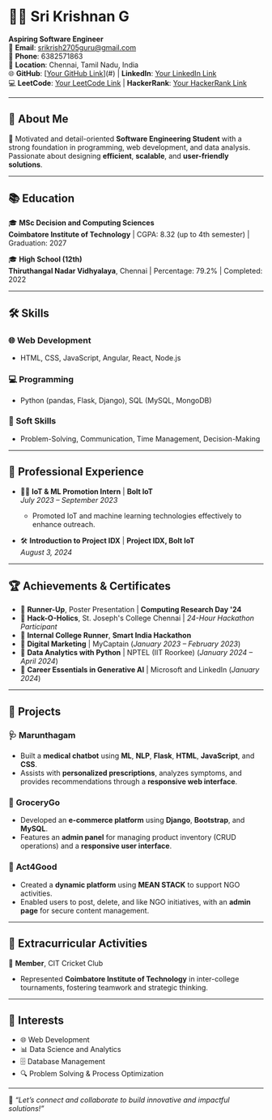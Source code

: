 # 👨‍💻 Sri Krishnan G  
**Aspiring Software Engineer**  
📧 **Email**: [srikrish2705guru@gmail.com](mailto:srikrish2705guru@gmail.com)  
📱 **Phone**: 6382571863  
📍 **Location**: Chennai, Tamil Nadu, India  
🌐 **GitHub**: [[Your GitHub Link]((https://github.com/Sri-Krishnan007))](#) | **LinkedIn**: [Your LinkedIn Link](#)  
💻 **LeetCode**: [Your LeetCode Link](#) | **HackerRank**: [Your HackerRank Link](#)  

---

## 🎯 **About Me**  
🚀 Motivated and detail-oriented **Software Engineering Student** with a strong foundation in programming, web development, and data analysis. Passionate about designing **efficient**, **scalable**, and **user-friendly solutions**.  

---

## 📚 **Education**  
🎓 **MSc Decision and Computing Sciences**  
**Coimbatore Institute of Technology** | CGPA: 8.32 (up to 4th semester) | Graduation: 2027  

🎓 **High School (12th)**  
**Thiruthangal Nadar Vidhyalaya**, Chennai | Percentage: 79.2% | Completed: 2022  

---

## 🛠️ **Skills**  
### 🌐 Web Development  
- HTML, CSS, JavaScript, Angular, React, Node.js  

### 💻 Programming  
- Python (pandas, Flask, Django), SQL (MySQL, MongoDB)  

### 🌟 Soft Skills  
- Problem-Solving, Communication, Time Management, Decision-Making  

---

## 📌 **Professional Experience**  
- 🧑‍💼 **IoT & ML Promotion Intern** | **Bolt IoT**  
  *July 2023 – September 2023*  
  - Promoted IoT and machine learning technologies effectively to enhance outreach.  

- 🛠️ **Introduction to Project IDX** | **Project IDX, Bolt IoT**  
  *August 3, 2024*  

---

## 🏆 **Achievements & Certificates**  
- 🥈 **Runner-Up**, Poster Presentation | **Computing Research Day '24**  
- 🏅 **Hack-O-Holics**, St. Joseph's College Chennai | *24-Hour Hackathon Participant*  
- 🥈 **Internal College Runner**, **Smart India Hackathon**  
- 📜 **Digital Marketing** | MyCaptain (*January 2023 – February 2023*)  
- 📜 **Data Analytics with Python** | NPTEL (IIT Roorkee) (*January 2024 – April 2024*)  
- 📜 **Career Essentials in Generative AI** | Microsoft and LinkedIn (*January 2024*)  

---

## 🔨 **Projects**  
### 🩺 **Marunthagam**  
- Built a **medical chatbot** using **ML**, **NLP**, **Flask**, **HTML**, **JavaScript**, and **CSS**.  
- Assists with **personalized prescriptions**, analyzes symptoms, and provides recommendations through a **responsive web interface**.  

### 🛒 **GroceryGo**  
- Developed an **e-commerce platform** using **Django**, **Bootstrap**, and **MySQL**.  
- Features an **admin panel** for managing product inventory (CRUD operations) and a **responsive user interface**.  

### 💙 **Act4Good**  
- Created a **dynamic platform** using **MEAN STACK** to support NGO activities.  
- Enabled users to post, delete, and like NGO initiatives, with an **admin page** for secure content management.  

---

## 🌟 **Extracurricular Activities**  
🏏 **Member**, CIT Cricket Club  
- Represented **Coimbatore Institute of Technology** in inter-college tournaments, fostering teamwork and strategic thinking.  

---

## 🎯 **Interests**  
- 🌐 Web Development  
- 📊 Data Science and Analytics  
- 🗄️ Database Management  
- 🔍 Problem Solving & Process Optimization  

---

🌟 *“Let’s connect and collaborate to build innovative and impactful solutions!”*
